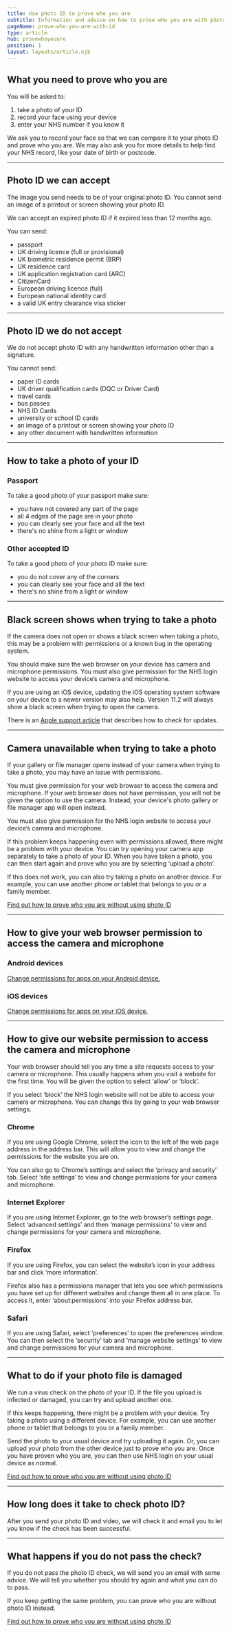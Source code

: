 ```yaml
---
title: Use photo ID to prove who you are
subtitle: Information and advice on how to prove who you are with photo ID.
pageName: prove-who-you-are:with-id
type: article
hub: provewhoyouare
position: 1
layout: layouts/article.njk
---
```


## What you need to prove who you are

You will be asked to:

1. take a photo of your ID
2. record your face using your device
3. enter your NHS number if you know it

We ask you to record your face so that we can compare it to your photo ID and prove who you are. We may also ask you for more details to help find your NHS record, like your date of birth or postcode.

---

## Photo ID we can accept

The image you send needs to be of your original photo ID. You cannot send an image of a printout or screen showing your photo ID.

We can accept an expired photo ID if it expired less than 12 months ago.

You can send:

- passport
- UK driving licence (full or provisional)
- UK biometric residence permit (BRP)
- UK residence card
- UK application registration card (ARC)
- CitizenCard
- European driving licence (full)
- European national identity card
- a valid UK entry clearance visa sticker

---

## Photo ID we do not accept

We do not accept photo ID with any handwritten information other than a signature.

You cannot send:

- paper ID cards
- UK driver qualification cards (DQC or Driver Card)
- travel cards
- bus passes
- NHS ID Cards
- university or school ID cards
- an image of a printout or screen showing your photo ID
- any other document with handwritten information

---

## How to take a photo of your ID

### Passport

To take a good photo of your passport make sure:

- you have not covered any part of the page
- all 4 edges of the page are in your photo
- you can clearly see your face and all the text
- there's no shine from a light or window

### Other accepted ID

To take a good photo of your photo ID make sure:

- you do not cover any of the corners
- you can clearly see your face and all the text
- there's no shine from a light or window

---

## Black screen shows when trying to take a photo

If the camera does not open or shows a black screen when taking a photo, this may be a problem with permissions or a known bug in the operating system.

You should make sure the web browser on your device has camera and microphone permissions. You must also give permission for the NHS login website to access your device’s camera and microphone.

If you are using an iOS device, updating the iOS operating system software on your device to a newer version may also help. Version 11.2 will always show a black screen when trying to open the camera.

There is an [Apple support article](https://support.apple.com/en-gb 'Apple support article') that describes how to check for updates.

---

## Camera unavailable when trying to take a photo

If your gallery or file manager opens instead of your camera when trying to take a photo, you may have an issue with permissions.

You must give permission for your web browser to access the camera and microphone. If your web browser does not have permission, you will not be given the option to use the camera. Instead, your device's photo gallery or file manager app will open instead.

You must also give permission for the NHS login website to access your device’s camera and microphone.

If this problem keeps happening even with permissions allowed, there might be a problem with your device. You can try opening your camera app separately to take a photo of your ID. When you have taken a photo, you can then start again and prove who you are by selecting ‘upload a photo’.

If this does not work, you can also try taking a photo on another device. For example, you can use another phone or tablet that belongs to you or a family member.

<a href="/provewhoyouare/withoutid">Find out how to prove who you are without using photo ID</a>

---

## How to give your web browser permission to access the camera and microphone

### Android devices

[Change permissions for apps on your Android device.](https://support.google.com/android/answer/9431959?hl=en-GB 'Change permissions for apps on your Android device.')

### iOS devices

[Change permissions for apps on your iOS device.](https://support.apple.com/en-gb/HT203033 'Change permissions for apps on your iOS device.')

---

## How to give our website permission to access the camera and microphone

Your web browser should tell you any time a site requests access to your camera or microphone. This usually happens when you visit a website for the first time. You will be given the option to select ‘allow’ or ‘block’.

If you select ‘block’ the NHS login website will not be able to access your camera or microphone. You can change this by going to your web browser settings.

### Chrome

If you are using Google Chrome, select the icon to the left of the web page address in the address bar. This will allow you to view and change the permissions for the website you are on.

You can also go to Chrome’s settings and select the ‘privacy and security’ tab. Select ‘site settings’ to view and change permissions for your camera and microphone.

### Internet Explorer

If you are using Internet Explorer, go to the web browser’s settings page. Select ‘advanced settings’ and then ‘manage permissions’ to view and change permissions for your camera and microphone.

### Firefox

If you are using Firefox, you can select the website’s icon in your address bar and click ‘more information’.

Firefox also has a permissions manager that lets you see which permissions you have set up for different websites and change them all in one place. To access it, enter ‘about:permissions’ into your Firefox address bar.

### Safari

If you are using Safari, select ‘preferences’ to open the preferences window. You can then select the ‘security’ tab and ‘manage website settings’ to view and change permissions for your camera and microphone.

---

## What to do if your photo file is damaged

We run a virus check on the photo of your ID. If the file you upload is infected or damaged, you can try and upload another one.

If this keeps happening, there might be a problem with your device. Try taking a photo using a different device. For example, you can use another phone or tablet that belongs to you or a family member.

Send the photo to your usual device and try uploading it again. Or, you can upload your photo from the other device just to prove who you are. Once you have proven who you are, you can then use NHS login on your usual device as normal.

<a href="/provewhoyouare/withoutid">Find out how to prove who you are without using photo ID</a>

---

## How long does it take to check photo ID?

After you send your photo ID and video, we will check it and email you to let you know if the check has been successful.

---

## What happens if you do not pass the check?

If you do not pass the photo ID check, we will send you an email with some advice. We will tell you whether you should try again and what you can do to pass.

If you keep getting the same problem, you can prove who you are without photo ID instead.

<a href="/provewhoyouare/withoutid">Find out how to prove who you are without using photo ID</a>
